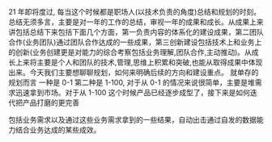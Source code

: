 21 年即将度过, 每当这个时候都是职场人(以技术负责的角度)总结和规划的时刻。总结无须多言，主要是对一年的工作的总结，审视一年的成果和成长。从成果上来讲包括总结下来包括下面几个方面，第一负责内容的体系化的建设成果，第二团队合作(业务团队)通过团队合作达成的一些成果，第三创新建设包括技术上和业务上的创新(业务创建更是对能力的综合考察包括业务理解,团队合作,主动推动)。从成长上来将主要是个人和团队的技术,管理,思维上积累和突破,也能从取得成果中体现出来。今天我们主要想聊聊规划，如何来明确后续的方向和建设重点。
就单存的规划而言 一种是 0-1 第二种是 1-100, 对于从 0-1 的情况来说很简单，主要是堆需求迅速拿到市场。对于从 1-100 这个时候产品已经逐步成型了，接下来是如何迭代把产品打磨的更完善
​

包括业务需求以及通过这些业务需求拿到的一些结果，自动出击通过自发的数据能力结合业务达成的某些成效。
